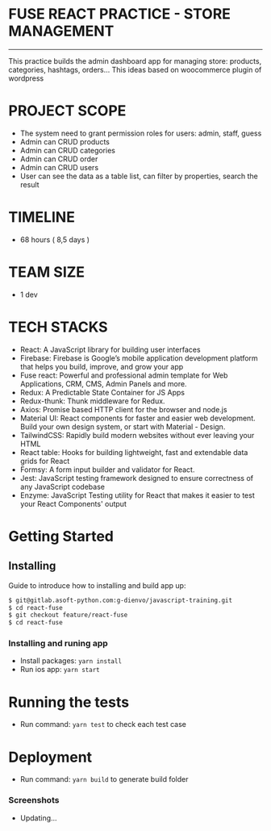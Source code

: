 # FUSE REACT PRACTICE - STORE MANAGEMENT

---

This practice builds the admin dashboard app for managing store: products, categories, hashtags, orders… This ideas based on woocommerce plugin of wordpress

# PROJECT SCOPE

-   The system need to grant permission roles for users: admin, staff, guess
-   Admin can CRUD products
-   Admin can CRUD categories
-   Admin can CRUD order
-   Admin can CRUD users
-   User can see the data as a table list, can filter by properties, search the result

# TIMELINE

-   68 hours ( 8,5 days )

# TEAM SIZE

-   1 dev

# TECH STACKS

-   React: A JavaScript library for building user interfaces
-   Firebase: Firebase is Google’s mobile application development platform that helps you build, improve, and grow your app
-   Fuse react: Powerful and professional admin template for Web Applications, CRM, CMS, Admin Panels and more.
-   Redux: A Predictable State Container for JS Apps
-   Redux-thunk: Thunk middleware for Redux.
-   Axios: Promise based HTTP client for the browser and node.js
-   Material UI: React components for faster and easier web development. Build your own design system, or start with Material - Design.
-   TailwindCSS: Rapidly build modern websites without ever leaving your HTML
-   React table: Hooks for building lightweight, fast and extendable data grids for React
-   Formsy: A form input builder and validator for React.
-   Jest: JavaScript testing framework designed to ensure correctness of any JavaScript codebase
-   Enzyme: JavaScript Testing utility for React that makes it easier to test your React Components' output

# Getting Started

## Installing

Guide to introduce how to installing and build app up:

```bash
$ git@gitlab.asoft-python.com:g-dienvo/javascript-training.git
$ cd react-fuse
$ git checkout feature/react-fuse
$ cd react-fuse
```

### Installing and runing app

-   Install packages: `yarn install`
-   Run ios app: `yarn start`

# Running the tests

-   Run command: `yarn test` to check each test case

# Deployment

-   Run command: `yarn build` to generate build folder

### Screenshots

-   Updating...
